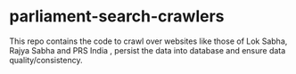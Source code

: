 # parliament-search-crawlers
This repo contains the code to crawl over websites like those of Lok Sabha, Rajya Sabha and PRS India , persist the data into database and ensure data quality/consistency.
